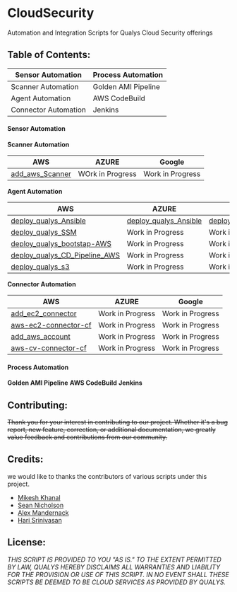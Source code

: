 # CloudSecurity
Automation and Integration Scripts for Qualys Cloud Security offerings 




## Table of Contents: 

Sensor Automation | Process Automation
----------------- | ------------------
Scanner Automation | Golden AMI Pipeline
Agent Automation | AWS CodeBuild
Connector Automation | Jenkins 


#### Sensor Automation

**Scanner Automation**

AWS | AZURE | Google
----| ----- | ------
[add_aws_Scanner](https://github.com/Qualys-Public/add_aws_Scanner) | WOrk in Progress | Work in Progress

**Agent Automation**

AWS | AZURE | Google
----| ----- | ------
[deploy_qualys_Ansible](https://github.com/Qualys-Public/deploy_qualys_Ansible) | [deploy_qualys_Ansible](https://github.com/Qualys-Public/deploy_qualys_Ansible) | [deploy_qualys_Ansible](https://github.com/Qualys-Public/deploy_qualys_Ansible)
[deploy_qualys_SSM](https://github.com/Qualys-Public/deploy_qualys_SSM) | Work in Progress | Work in Progress
[deploy_qualys_bootstap-AWS](https://github.com/Qualys-Public/deploy_qualys_bootstap-AWS) | Work in Progress | Work in Progress
[deploy_qualys_CD_Pipeline_AWS](https://github.com/Qualys-Public/deploy_qualys_CD_Pipeline_AWS) | Work in Progress | Work in Progress
[deploy_qualys_s3](https://github.com/Qualys-Public/deploy_qualys_s3)| Work in Progress | Work in Progress
   
**Connector Automation**

AWS | AZURE | Google
----| ----- | ------
[add_ec2_connector](https://github.com/Qualys-Public/add_ec2_connector) | Work in Progress | Work in Progress
[aws-ec2-connector-cf](https://github.com/Qualys-Public/aws-ec2-connector-cf) | Work in Progress | Work in Progress
[add_aws_account](https://github.com/Qualys-Public/add_aws_account) | Work in Progress | Work in Progress
[aws-cv-connector-cf](https://github.com/Qualys-Public/aws-cv-connector-cf)| Work in Progress | Work in Progress

#### Process Automation

**Golden AMI Pipeline**
**AWS CodeBuild**
**Jenkins**

## Contributing: 
~~Thank you for your interest in contributing to our project. Whether it's a bug report, new feature, correction, or additional documentation, we greatly value feedback and contributions from our community.~~

## Credits: 
we would like to thanks the contributors of various scripts under this project.

* [Mikesh Khanal](https://github.com/mkhanal1)
* [Sean Nicholson](https://github.com/snicholson-qualys)
* [Alex Mandernack](https://github.com/amandernackq)
* [Hari Srinivasan](https://github.com/hsrinivasanqualys)

## License: 

_THIS SCRIPT IS PROVIDED TO YOU "AS IS." 
TO THE EXTENT PERMITTED BY LAW, QUALYS HEREBY DISCLAIMS 
ALL WARRANTIES AND LIABILITY FOR THE PROVISION OR USE OF THIS SCRIPT. 
IN NO EVENT SHALL THESE SCRIPTS BE DEEMED TO BE CLOUD SERVICES AS PROVIDED BY QUALYS._

